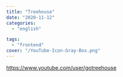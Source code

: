 ```yaml
---
title: "Treehouse"
date: "2020-11-12"
categories:
  - "english"

tags:
  - "frontend"
cover: "/YouTube-Icon-Gray-Box.png"
---
```


https://www.youtube.com/user/gotreehouse
